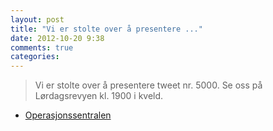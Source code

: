 ```yaml
---
layout: post
title: "Vi er stolte over å presentere ..."
date: 2012-10-20 9:38
comments: true
categories: 
---
```


> Vi er stolte over å presentere tweet nr. 5000. Se oss på Lørdagsrevyen kl. 1900 i kveld. 
- [Operasjonssentralen](http://twitter.com/oslopolitiops/statuses/259695146868826112)
